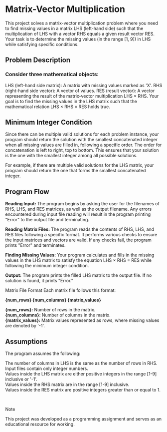 # Matrix-Vector Multiplication

This project solves a matrix-vector multiplication problem where you need to find missing values in a matrix LHS (left-hand side) such that the multiplication of LHS with a vector RHS equals a given result vector RES. Your task is to determine the missing values (in the range [1, 9]) in LHS while satisfying specific conditions.

## Problem Description

### Consider three mathematical objects:

LHS (left-hand side matrix): A matrix with missing values marked as 'X'.
RHS (right-hand side vector): A vector of values.
RES (result vector): A vector representing the result of the matrix-vector multiplication LHS × RHS.
Your goal is to find the missing values in the LHS matrix such that the mathematical relation LHS × RHS = RES holds true.

## Minimum Integer Condition
Since there can be multiple valid solutions for each problem instance, your program should return the solution with the smallest concatenated integer when all missing values are filled in, following a specific order. The order for concatenation is left to right, top to bottom. This ensures that your solution is the one with the smallest integer among all possible solutions.

For example, if there are multiple valid solutions for the LHS matrix, your program should return the one that forms the smallest concatenated integer.


## Program Flow

**Reading Input:** The program begins by asking the user for the filenames of RHS, LHS, and RES matrices, as well as the output filename. Any errors encountered during input file reading will result in the program printing "Error" to the output file and terminating.

**Reading Matrix Files:** The program reads the contents of RHS, LHS, and RES files following a specific format. It performs various checks to ensure the input matrices and vectors are valid. If any checks fail, the program prints "Error" and terminates.

**Finding Missing Values:** Your program calculates and fills in the missing values in the LHS matrix to satisfy the equation LHS × RHS = RES while following the minimum integer condition.

**Output:** The program prints the filled LHS matrix to the output file. If no solution is found, it prints "Error."

Matrix File Format
Each matrix file follows this format:

**{num_rows} {num_columns}
{matrix_values}**

**{num_rows}:** Number of rows in the matrix.
<br>
**{num_columns}:** Number of columns in the matrix.
<br>
**{matrix_values}:** Matrix values represented as rows, where missing values are denoted by '-1'.

## Assumptions
The program assumes the following:

The number of columns in LHS is the same as the number of rows in RHS. <br>
Input files contain only integer numbers. <br>
Values inside the LHS matrix are either positive integers in the range [1-9] inclusive or '-1'. <br>
Values inside the RHS matrix are in the range [1-9] inclusive. <br>
Values inside the RES matrix are positive integers greater than or equal to 1.

<br/>

> [!NOTE]
> This project was developed as a programming assignment and serves as an educational resource for working.
